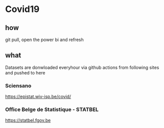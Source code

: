 # Covid19

## how

git pull, open the power bi and refresh 

## what

Datasets are donwloaded everyhour via github actions from following sites and pushed to here

### Sciensano

https://epistat.wiv-isp.be/covid/

### Office Belge de Statistique - STATBEL

https://statbel.fgov.be


